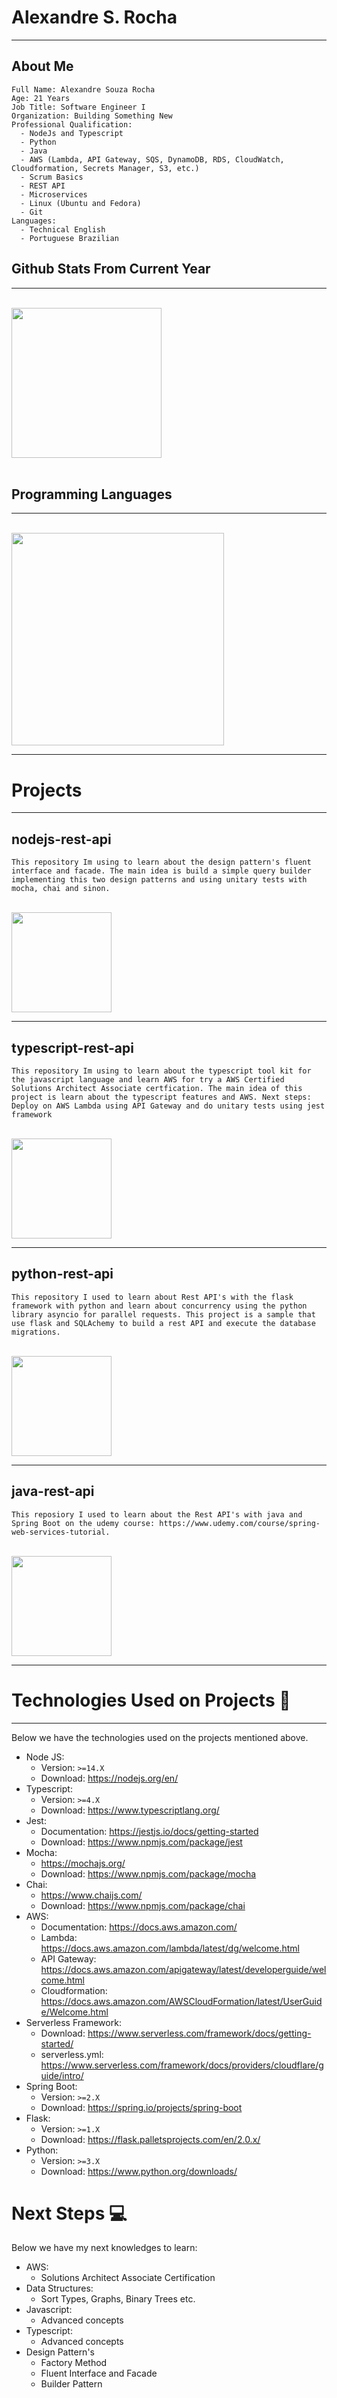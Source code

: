 # Alexandre S. Rocha
***
## <b>About Me</b>
```text
Full Name: Alexandre Souza Rocha
Age: 21 Years
Job Title: Software Engineer I
Organization: Building Something New
Professional Qualification:
  - NodeJs and Typescript
  - Python
  - Java
  - AWS (Lambda, API Gateway, SQS, DynamoDB, RDS, CloudWatch, Cloudformation, Secrets Manager, S3, etc.)
  - Scrum Basics
  - REST API
  - Microservices
  - Linux (Ubuntu and Fedora)
  - Git
Languages:
  - Technical English
  - Portuguese Brazilian
```
## <b>Github Stats From Current Year</b>
***
<br/>
<div> 
  <img height="240em" src="https://github-readme-stats.vercel.app/api?username=AlexandreSouzaRocha&show_icons=true&theme=dracula&include_all_commits=false&count_private=true&custom_title=Github Stats" />
</div>
<br/>

## <b>Programming Languages</b>
***
<br/>
<div>
  <img height="340em" src="https://github-readme-stats.vercel.app/api/top-langs/?username=AlexandreSouzaRocha&lang_count=10&layout=default&theme=dracula" />
</div>

***


# <b>Projects</b>
***

## <b>nodejs-rest-api</b>

```
This repository Im using to learn about the design pattern's fluent interface and facade. The main idea is build a simple query builder implementing this two design patterns and using unitary tests with mocha, chai and sinon.
```
<br/>
<div>
  <a href="https://github.com/AlexandreSouzaRocha/nodejs-rest-api">
    <img height="160em" src="https://github-readme-stats.vercel.app/api/pin/?username=AlexandreSouzaRocha&repo=nodejs-rest-api&theme=dracula&show_owner=true" >
  </a>
</div>

***

## <b>typescript-rest-api</b>

```
This repository Im using to learn about the typescript tool kit for the javascript language and learn AWS for try a AWS Certified Solutions Architect Associate certfication. The main idea of this project is learn about the typescript features and AWS. Next steps: Deploy on AWS Lambda using API Gateway and do unitary tests using jest framework
```
<br/>
<div>
  <a href="https://github.com/AlexandreSouzaRocha/typescript-rest-api">
    <img height="160em" src="https://github-readme-stats.vercel.app/api/pin/?username=AlexandreSouzaRocha&repo=typescript-rest-api&theme=dracula&show_owner=true" >
  </a>
</div>

***

## <b>python-rest-api</b>

```
This repository I used to learn about Rest API's with the flask framework with python and learn about concurrency using the python library asyncio for parallel requests. This project is a sample that use flask and SQLAchemy to build a rest API and execute the database migrations.
```
<br/>
<div>
  <a href="https://github.com/AlexandreSouzaRocha/python-rest-api">
    <img height="160em" src="https://github-readme-stats.vercel.app/api/pin/?username=AlexandreSouzaRocha&repo=python-rest-api&theme=dracula&show_owner=true" >
  </a>
</div>

***

## <b>java-rest-api</b>

```
This reposiory I used to learn about the Rest API's with java and Spring Boot on the udemy course: https://www.udemy.com/course/spring-web-services-tutorial.
```
<br/>
<div>
  <a href="https://github.com/AlexandreSouzaRocha/java-rest-api">
    <img height="160em" src="https://github-readme-stats.vercel.app/api/pin/?username=AlexandreSouzaRocha&repo=java-rest-api&theme=dracula&show_owner=true" >
  </a>
</div>

***

# <b>Technologies Used on Projects</b> :rocket:
***
Below we have the technologies used on the projects mentioned above.

<!--ts-->

-   Node JS:
    -   Version: `>=14.X`
    -   Download: https://nodejs.org/en/
-   Typescript:
    -   Version: `>=4.X`
    -   Download: https://www.typescriptlang.org/
-   Jest:
    -   Documentation: https://jestjs.io/docs/getting-started
    -   Download: https://www.npmjs.com/package/jest
-   Mocha:
    -   https://mochajs.org/
    -   Download: https://www.npmjs.com/package/mocha
-   Chai:
    -   https://www.chaijs.com/
    -   Download: https://www.npmjs.com/package/chai
-   AWS:
    -  Documentation: https://docs.aws.amazon.com/
    - Lambda: https://docs.aws.amazon.com/lambda/latest/dg/welcome.html
    - API Gateway: https://docs.aws.amazon.com/apigateway/latest/developerguide/welcome.html
    - Cloudformation: https://docs.aws.amazon.com/AWSCloudFormation/latest/UserGuide/Welcome.html
-   Serverless Framework:
    - Download: https://www.serverless.com/framework/docs/getting-started/
    - serverless.yml: https://www.serverless.com/framework/docs/providers/cloudflare/guide/intro/
-   Spring Boot:
    - Version: `>=2.X`
    - Download: https://spring.io/projects/spring-boot
- Flask:
    - Version: `>=1.X`
    - Download: https://flask.palletsprojects.com/en/2.0.x/
- Python:
    - Version: `>=3.X`
    - Download: https://www.python.org/downloads/
<!--te-->

# <b>Next Steps</b> :computer:
Below we have my next knowledges to learn:
- AWS:
    - Solutions Architect Associate Certification 
- Data Structures:
    - Sort Types, Graphs, Binary Trees etc.
- Javascript:
    - Advanced concepts
- Typescript:
    - Advanced concepts
- Design Pattern's
    - Factory Method
    - Fluent Interface and Facade
    - Builder Pattern


<!--te-->